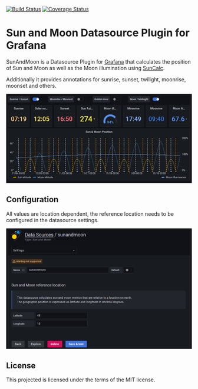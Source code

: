 [![Build Status](https://github.com/fetzerch/grafana-sunandmoon-datasource/actions/workflows/ci.yml/badge.svg)](https://github.com/fetzerch/grafana-sunandmoon-datasource/actions/workflows/ci.yml)
[![Coverage Status](https://coveralls.io/repos/github/fetzerch/grafana-sunandmoon-datasource/badge.svg)](https://coveralls.io/github/fetzerch/grafana-sunandmoon-datasource)

# Sun and Moon Datasource Plugin for Grafana

SunAndMoon is a Datasource Plugin for [Grafana](https://grafana.org) that
calculates the position of Sun and Moon as well as the Moon illumination using
[SunCalc](https://github.com/mourner/suncalc).

Additionally it provides annotations for sunrise, sunset, twilight,
moonrise, moonset and others.

![SunAndMoon](https://raw.githubusercontent.com/fetzerch/grafana-sunandmoon-datasource/master/src/img/screenshot.png)

## Configuration

All values are location dependent, the reference location needs to be
configured in the datasource settings.

![SunAndMoon Configuration](https://raw.githubusercontent.com/fetzerch/grafana-sunandmoon-datasource/master/src/img/configuration.png)

## License

This projected is licensed under the terms of the MIT license.
